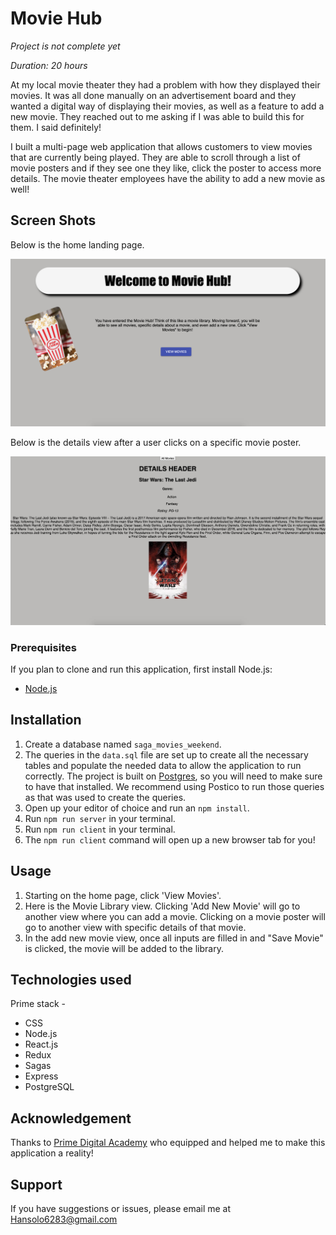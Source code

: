 # Movie Hub
_Project is not complete yet_

_Duration: 20 hours_


At my local movie theater they had a problem with how they displayed their movies. It was all done manually on an advertisement board and they wanted a digital way of displaying their movies, as well as a feature to add a new movie. They reached out to me asking if I was able to build this for them. I said definitely!

I built a multi-page web application that allows customers to view movies that are currently being played. They are able to scroll through a list of movie posters and if they see one they like, click the poster to access more details. The movie theater employees have the ability to add a new movie as well!

<!-- complete up to here -->
## Screen Shots

Below is the home landing page.

![home](public/images/home-page.png)

Below is the details view after a user clicks on a specific movie poster.

![admin](public/images/movie-details.png)


### Prerequisites

If you plan to clone and run this application, first install Node.js:

- [Node.js](https://nodejs.org/en/)

## Installation

1. Create a database named `saga_movies_weekend`.
2. The queries in the `data.sql` file are set up to create all the necessary tables and populate the needed data to allow the application to run correctly. The project is built on [Postgres](https://www.postgresql.org/download/), so you will need to make sure to have that installed. We recommend using Postico to run those queries as that was used to create the queries.
3. Open up your editor of choice and run an `npm install`.
4. Run `npm run server` in your terminal.
5. Run `npm run client` in your terminal.
6. The `npm run client` command will open up a new browser tab for you!

## Usage

1. Starting on the home page, click 'View Movies'.
2. Here is the Movie Library view. Clicking 'Add New Movie' will go to another view where you can add a movie. Clicking on a movie poster will go to another view with specific details of that movie.
3. In the add new movie view, once all inputs are filled in and "Save Movie" is clicked, the movie will be added to the library.

## Technologies used

Prime stack -
- CSS
- Node.js
- React.js
- Redux
- Sagas
- Express
- PostgreSQL

## Acknowledgement
Thanks to [Prime Digital Academy](www.primeacademy.io) who equipped and helped me to make this application a reality!

## Support
If you have suggestions or issues, please email me at Hansolo6283@gmail.com